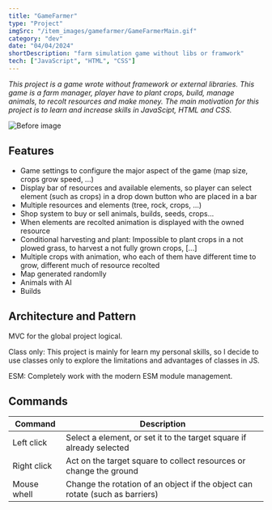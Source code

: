 ```yaml
---
title: "GameFarmer"
type: "Project"
imgSrc: "/item_images/gamefarmer/GameFarmerMain.gif"
category: "dev"
date: "04/04/2024"
shortDescription: "farm simulation game without libs or framwork"
tech: ["JavaScript", "HTML", "CSS"]
---
```


_This project is a game wrote without framework or external libraries. This game is a farm manager, player have to plant crops, build, manage animals, to recolt resources and make money. The main motivation for this project is to learn and increase skills in JavaScipt, HTML and CSS._

![Before image](/item_images/gamefarmer/GameFarmerMain.gif)

## Features

- Game settings to configure the major aspect of the game (map size, crops grow speed, ...)
- Display bar of resources and available elements, so player can select element (such as crops) in a drop down button who are placed in a bar
- Multiple resources and elements (tree, rock, crops, ...)
- Shop system to buy or sell animals, builds, seeds, crops...
- When elements are recolted animation is displayed with the owned resource
- Conditional harvesting and plant: Impossible to plant crops in a not plowed grass, to harvest a not fully grown crops, [...]
- Multiple crops with animation, who each of them have different time to grow, different much of resource recolted
- Map generated randomlly
- Animals with AI
- Builds

## Architecture and Pattern

MVC for the global project logical.

Class only: This project is mainly for learn my personal skills, so I decide to use classes only to explore the limitations and advantages of classes in JS.

ESM: Completely work with the modern ESM module management.

## Commands

| Command | Description 
| ------ | ------ |
| Left click | Select a element, or set it to the target square if already selected |
| Right click | Act on the target square to collect resources or change the ground | bulpotioneffect.admin |
| Mouse whell  | Change the rotation of an object if the object can rotate (such as barriers) |